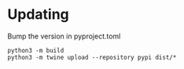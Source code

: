 # Updating

Bump the version in pyproject.toml
```
python3 -m build
python3 -m twine upload --repository pypi dist/*
```